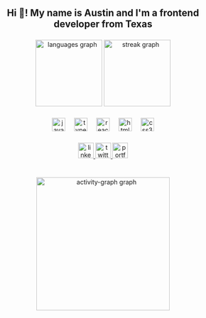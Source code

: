<h2 align="center">Hi 👋! My name is Austin and I'm a frontend developer from Texas</h2>

###

<div align="center">
  <img src="https://github-readme-stats.vercel.app/api/top-langs?username=zephyrkensei&locale=en&hide_title=false&layout=compact&card_width=320&langs_count=5&theme=dracula&hide_border=false&order=2" height="150" alt="languages graph"  />
  <img src="https://streak-stats.demolab.com?user=zephyrkensei&locale=en&mode=daily&theme=dracula&hide_border=false&border_radius=5&order=3" height="150" alt="streak graph"  />
</div>

###



###

<div align="center">
  <img src="https://cdn.jsdelivr.net/gh/devicons/devicon/icons/javascript/javascript-original.svg" height="30" alt="javascript logo"  />
  <img width="12" />
  <img src="https://cdn.jsdelivr.net/gh/devicons/devicon/icons/typescript/typescript-original.svg" height="30" alt="typescript logo"  />
  <img width="12" />
  <img src="https://cdn.jsdelivr.net/gh/devicons/devicon/icons/react/react-original.svg" height="30" alt="react logo"  />
  <img width="12" />
  <img src="https://cdn.jsdelivr.net/gh/devicons/devicon/icons/html5/html5-original.svg" height="30" alt="html5 logo"  />
  <img width="12" />
  <img src="https://cdn.jsdelivr.net/gh/devicons/devicon/icons/css3/css3-original.svg" height="30" alt="css3 logo"  />
</div>

###

<div align="center">
  <a href="https://www.linkedin.com/in/zephyrkensei/" target="_blank">
    <img src="https://img.shields.io/static/v1?message=LinkedIn&logo=linkedin&label=&color=0077B5&logoColor=white&labelColor=&style=for-the-badge" height="35" alt="linkedin logo"  />
  </a>
  <a href="https://twitter.com/ZephyrKensei" target="_blank">
    <img src="https://img.shields.io/static/v1?message=Twitter&logo=twitter&label=&color=E4405F&logoColor=white&labelColor=&style=for-the-badge" height="35" alt="twitter logo"  />
  </a>
  <a href="https://zephyr-portfolio.netlify.app/" target="_blank">
    <img src="https://img.shields.io/static/v1?message=Portfolio&logo=portfolio&label=&color=7289DA&logoColor=white&labelColor=&style=for-the-badge" height="35" alt="portfolio logo"  />
  </a>
</div>

###

<br clear="both">

<div align="center">
   <img src="https://github-readme-activity-graph.vercel.app/graph?username=zephyrkensei&radius=16&theme=nord&area=true&order=5&hide_border=true&hide_title=false" height="300" alt="activity-graph graph"  />
</div>

###
